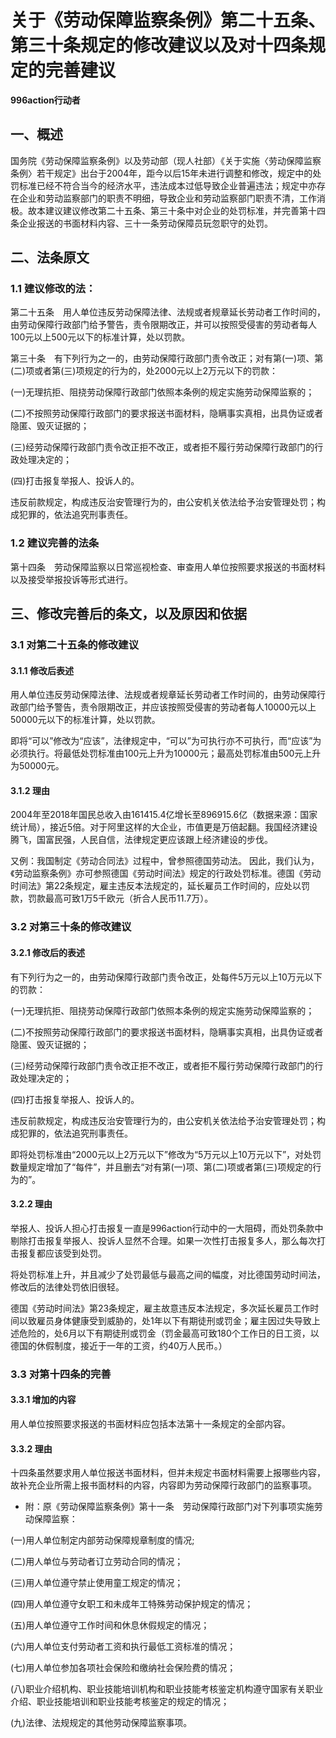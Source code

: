 # 关于《劳动保障监察条例》第二十五条、第三十条规定的修改建议以及对十四条规定的完善建议

**996action行动者**

## 一、概述
国务院《劳动保障监察条例》以及劳动部（现人社部）《关于实施〈劳动保障监察条例〉若干规定》出台于2004年，距今以后15年未进行调整和修改，规定中的处罚标准已经不符合当今的经济水平，违法成本过低导致企业普遍违法；规定中亦存在企业和劳动监察部门的职责不明细，导致企业和劳动监察部门职责不清，工作消极。故本建议建议修改第二十五条、第三十条中对企业的处罚标准，并完善第十四条企业报送的书面材料内容、三十一条劳动保障员玩忽职守的处罚。

## 二、法条原文
### 1.1 建议修改的法：
第二十五条　用人单位违反劳动保障法律、法规或者规章延长劳动者工作时间的，由劳动保障行政部门给予警告，责令限期改正，并可以按照受侵害的劳动者每人100元以上500元以下的标准计算，处以罚款。

第三十条　有下列行为之一的，由劳动保障行政部门责令改正；对有第(一)项、第(二)项或者第(三)项规定的行为的，处2000元以上2万元以下的罚款：

 (一)无理抗拒、阻挠劳动保障行政部门依照本条例的规定实施劳动保障监察的；
 
 (二)不按照劳动保障行政部门的要求报送书面材料，隐瞒事实真相，出具伪证或者隐匿、毁灭证据的；
 
 (三)经劳动保障行政部门责令改正拒不改正，或者拒不履行劳动保障行政部门的行政处理决定的；
 
 (四)打击报复举报人、投诉人的。
 
违反前款规定，构成违反治安管理行为的，由公安机关依法给予治安管理处罚；构成犯罪的，依法追究刑事责任。
### 1.2 建议完善的法条
第十四条　劳动保障监察以日常巡视检查、审查用人单位按照要求报送的书面材料以及接受举报投诉等形式进行。　
## 三、修改完善后的条文，以及原因和依据
### 3.1 对第二十五条的修改建议
#### 3.1.1 修改后表述
用人单位违反劳动保障法律、法规或者规章延长劳动者工作时间的，由劳动保障行政部门给予警告，责令限期改正，并应该按照受侵害的劳动者每人10000元以上50000元以下的标准计算，处以罚款。

即将“可以”修改为“应该”，法律规定中，“可以”为可执行亦不可执行，而“应该”为必须执行。将最低处罚标准由100元上升为10000元；最高处罚标准由500元上升为50000元。

#### 3.1.2 理由
2004年至2018年国民总收入由161415.4亿增长至896915.6亿（数据来源：国家统计局），接近5倍。对于阿里这样的大企业，市值更是万倍起翻。我国经济建设腾飞，国富民强，人民自信，法律规定更应该跟上经济建设的步伐。

又例：我国制定《劳动合同法》过程中，曾参照德国劳动法。 因此，我们认为，《劳动监察条例》亦可参照德国《劳动时间法》规定的行政处罚标准。德国《劳动时间法》第22条规定，雇主违反本法规定的，延长雇员工作时间的，应处以罚款，罚款最高可致1万5千欧元（折合人民币11.7万）。
### 3.2 对第三十条的修改建议
#### 3.2.1 修改后的表述
有下列行为之一的，由劳动保障行政部门责令改正，处每件5万元以上10万元以下的罚款：

 (一)无理抗拒、阻挠劳动保障行政部门依照本条例的规定实施劳动保障监察的；
 
 (二)不按照劳动保障行政部门的要求报送书面材料，隐瞒事实真相，出具伪证或者隐匿、毁灭证据的；
 
 (三)经劳动保障行政部门责令改正拒不改正，或者拒不履行劳动保障行政部门的行政处理决定的；
 
 (四)打击报复举报人、投诉人的。
 
违反前款规定，构成违反治安管理行为的，由公安机关依法给予治安管理处罚；构成犯罪的，依法追究刑事责任。

即将处罚标准由“2000元以上2万元以下”修改为“5万元以上10万元以下”，对处罚数量规定增加了“每件”，并且删去“对有第(一)项、第(二)项或者第(三)项规定的行为的”。
#### 3.2.2 理由
举报人、投诉人担心打击报复一直是996action行动中的一大阻碍，而处罚条款中剔除打击报复举报人、投诉人显然不合理。如果一次性打击报复多人，那么每次打击报复都应该受到处罚。

将处罚标准上升，并且减少了处罚最低与最高之间的幅度，对比德国劳动时间法，修改后的法律处罚依旧很轻。

德国《劳动时间法》第23条规定，雇主故意违反本法规定，多次延长雇员工作时间以致雇员身体健康受到威胁的，处1年以下有期徒刑或罚金；雇主因过失导致上述危险的，处6月以下有期徒刑或罚金（罚金最高可致180个工作日的日工资，以德国的休假制度，接近于一年的工资，约40万人民币。）
### 3.3 对第十四条的完善
#### 3.3.1 增加的内容
用人单位按照要求报送的书面材料应包括本法第十一条规定的全部内容。
#### 3.3.2 理由
十四条虽然要求用人单位报送书面材料，但并未规定书面材料需要上报哪些内容，故补充企业所需上报书面材料的内容，内容即为劳动保障行政部门的监察事项。

- 附：原《劳动保障监察条例》第十一条　劳动保障行政部门对下列事项实施劳动保障监察：

(一)用人单位制定内部劳动保障规章制度的情况;

(二)用人单位与劳动者订立劳动合同的情况；

(三)用人单位遵守禁止使用童工规定的情况；

(四)用人单位遵守女职工和未成年工特殊劳动保护规定的情况；

(五)用人单位遵守工作时间和休息休假规定的情况；

(六)用人单位支付劳动者工资和执行最低工资标准的情况；

(七)用人单位参加各项社会保险和缴纳社会保险费的情况；

(八)职业介绍机构、职业技能培训机构和职业技能考核鉴定机构遵守国家有关职业介绍、职业技能培训和职业技能考核鉴定的规定的情况；

(九)法律、法规规定的其他劳动保障监察事项。
